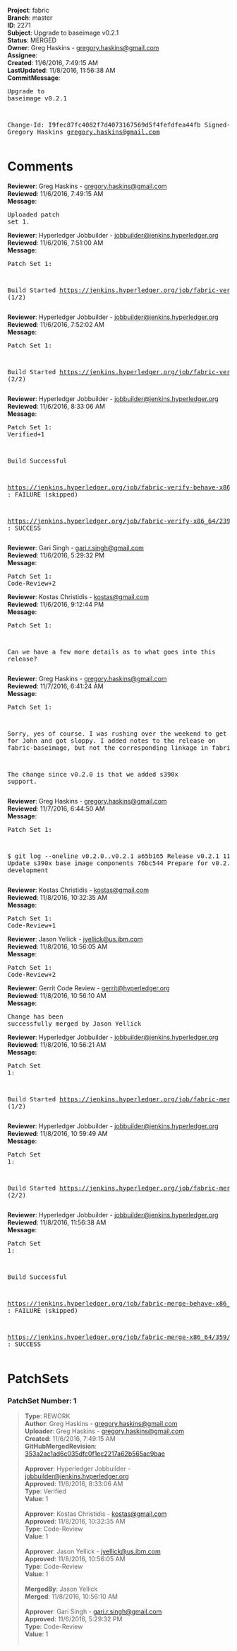 <strong>Project</strong>: fabric<br><strong>Branch</strong>: master<br><strong>ID</strong>: 2271<br><strong>Subject</strong>: Upgrade to baseimage v0.2.1<br><strong>Status</strong>: MERGED<br><strong>Owner</strong>: Greg Haskins - gregory.haskins@gmail.com<br><strong>Assignee</strong>:<br><strong>Created</strong>: 11/6/2016, 7:49:15 AM<br><strong>LastUpdated</strong>: 11/8/2016, 11:56:38 AM<br><strong>CommitMessage</strong>:<br><pre>Upgrade to baseimage v0.2.1

Change-Id: I9fec87fc4082f7d4073167569d5f4fefdfea44fb
Signed-off-by: Gregory Haskins <gregory.haskins@gmail.com>
</pre><h1>Comments</h1><strong>Reviewer</strong>: Greg Haskins - gregory.haskins@gmail.com<br><strong>Reviewed</strong>: 11/6/2016, 7:49:15 AM<br><strong>Message</strong>: <pre>Uploaded patch set 1.</pre><strong>Reviewer</strong>: Hyperledger Jobbuilder - jobbuilder@jenkins.hyperledger.org<br><strong>Reviewed</strong>: 11/6/2016, 7:51:00 AM<br><strong>Message</strong>: <pre>Patch Set 1:

Build Started https://jenkins.hyperledger.org/job/fabric-verify-x86_64/2394/ (1/2)</pre><strong>Reviewer</strong>: Hyperledger Jobbuilder - jobbuilder@jenkins.hyperledger.org<br><strong>Reviewed</strong>: 11/6/2016, 7:52:02 AM<br><strong>Message</strong>: <pre>Patch Set 1:

Build Started https://jenkins.hyperledger.org/job/fabric-verify-behave-x86_64/1258/ (2/2)</pre><strong>Reviewer</strong>: Hyperledger Jobbuilder - jobbuilder@jenkins.hyperledger.org<br><strong>Reviewed</strong>: 11/6/2016, 8:33:06 AM<br><strong>Message</strong>: <pre>Patch Set 1: Verified+1

Build Successful 

https://jenkins.hyperledger.org/job/fabric-verify-behave-x86_64/1258/ : FAILURE (skipped)

https://jenkins.hyperledger.org/job/fabric-verify-x86_64/2394/ : SUCCESS</pre><strong>Reviewer</strong>: Gari Singh - gari.r.singh@gmail.com<br><strong>Reviewed</strong>: 11/6/2016, 5:29:32 PM<br><strong>Message</strong>: <pre>Patch Set 1: Code-Review+2</pre><strong>Reviewer</strong>: Kostas Christidis - kostas@gmail.com<br><strong>Reviewed</strong>: 11/6/2016, 9:12:44 PM<br><strong>Message</strong>: <pre>Patch Set 1:

Can we have a few more details as to what goes into this release?</pre><strong>Reviewer</strong>: Greg Haskins - gregory.haskins@gmail.com<br><strong>Reviewed</strong>: 11/7/2016, 6:41:24 AM<br><strong>Message</strong>: <pre>Patch Set 1:

Sorry, yes of course.  I was rushing over the weekend to get this in for John and got sloppy.  I added notes to the release on fabric-baseimage, but not the corresponding linkage in fabric.git.

The change since v0.2.0 is that we added s390x support.</pre><strong>Reviewer</strong>: Greg Haskins - gregory.haskins@gmail.com<br><strong>Reviewed</strong>: 11/7/2016, 6:44:50 AM<br><strong>Message</strong>: <pre>Patch Set 1:

$ git log --oneline v0.2.0..v0.2.1
a65b165 Release v0.2.1
11f3b94 Update s390x base image components
76bc544 Prepare for v0.2.1 development</pre><strong>Reviewer</strong>: Kostas Christidis - kostas@gmail.com<br><strong>Reviewed</strong>: 11/8/2016, 10:32:35 AM<br><strong>Message</strong>: <pre>Patch Set 1: Code-Review+1</pre><strong>Reviewer</strong>: Jason Yellick - jyellick@us.ibm.com<br><strong>Reviewed</strong>: 11/8/2016, 10:56:05 AM<br><strong>Message</strong>: <pre>Patch Set 1: Code-Review+2</pre><strong>Reviewer</strong>: Gerrit Code Review - gerrit@hyperledger.org<br><strong>Reviewed</strong>: 11/8/2016, 10:56:10 AM<br><strong>Message</strong>: <pre>Change has been successfully merged by Jason Yellick</pre><strong>Reviewer</strong>: Hyperledger Jobbuilder - jobbuilder@jenkins.hyperledger.org<br><strong>Reviewed</strong>: 11/8/2016, 10:56:21 AM<br><strong>Message</strong>: <pre>Patch Set 1:

Build Started https://jenkins.hyperledger.org/job/fabric-merge-behave-x86_64/183/ (1/2)</pre><strong>Reviewer</strong>: Hyperledger Jobbuilder - jobbuilder@jenkins.hyperledger.org<br><strong>Reviewed</strong>: 11/8/2016, 10:59:49 AM<br><strong>Message</strong>: <pre>Patch Set 1:

Build Started https://jenkins.hyperledger.org/job/fabric-merge-x86_64/359/ (2/2)</pre><strong>Reviewer</strong>: Hyperledger Jobbuilder - jobbuilder@jenkins.hyperledger.org<br><strong>Reviewed</strong>: 11/8/2016, 11:56:38 AM<br><strong>Message</strong>: <pre>Patch Set 1:

Build Successful 

https://jenkins.hyperledger.org/job/fabric-merge-behave-x86_64/183/ : FAILURE (skipped)

https://jenkins.hyperledger.org/job/fabric-merge-x86_64/359/ : SUCCESS</pre><h1>PatchSets</h1><h3>PatchSet Number: 1</h3><blockquote><strong>Type</strong>: REWORK<br><strong>Author</strong>: Greg Haskins - gregory.haskins@gmail.com<br><strong>Uploader</strong>: Greg Haskins - gregory.haskins@gmail.com<br><strong>Created</strong>: 11/6/2016, 7:49:15 AM<br><strong>GitHubMergedRevision</strong>: [353a2ac1ad6c035dfc0f1ec2217a62b565ac9bae](https://github.com/hyperledger-gerrit-archive/fabric/commit/353a2ac1ad6c035dfc0f1ec2217a62b565ac9bae)<br><br><strong>Approver</strong>: Hyperledger Jobbuilder - jobbuilder@jenkins.hyperledger.org<br><strong>Approved</strong>: 11/6/2016, 8:33:06 AM<br><strong>Type</strong>: Verified<br><strong>Value</strong>: 1<br><br><strong>Approver</strong>: Kostas Christidis - kostas@gmail.com<br><strong>Approved</strong>: 11/8/2016, 10:32:35 AM<br><strong>Type</strong>: Code-Review<br><strong>Value</strong>: 1<br><br><strong>Approver</strong>: Jason Yellick - jyellick@us.ibm.com<br><strong>Approved</strong>: 11/8/2016, 10:56:05 AM<br><strong>Type</strong>: Code-Review<br><strong>Value</strong>: 1<br><br><strong>MergedBy</strong>: Jason Yellick<br><strong>Merged</strong>: 11/8/2016, 10:56:10 AM<br><br><strong>Approver</strong>: Gari Singh - gari.r.singh@gmail.com<br><strong>Approved</strong>: 11/6/2016, 5:29:32 PM<br><strong>Type</strong>: Code-Review<br><strong>Value</strong>: 1<br><br></blockquote>